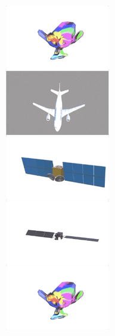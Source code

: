 <p align="center">
  <img src="src/gifs//monkey8.gif" alt="animated" width="275"/>
  <img src="src/gifs//AirbusA310-3.gif" alt="animated" width="275"/>
  <img src="src/gifs/GEO-2.gif" alt="animated" width="275"/>
  <img src="src/gifs/Turksat-6A.gif" alt="animated" width="275"/>
  <img src="src/gifs/monkey8.gif" alt="animated" width="275"/>
</p>